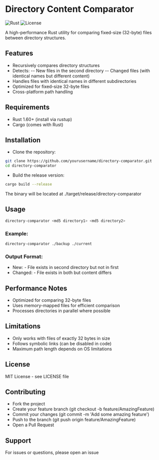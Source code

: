 # Directory Content Comparator

![Rust](https://img.shields.io/badge/Rust-1.60+-blue.svg)
![License](https://img.shields.io/badge/License-MIT-green.svg)

A high-performance Rust utility for comparing fixed-size (32-byte) files between directory structures.

## Features
- Recursively compares directory structures
- Detects:
-- New files in the second directory
-- Changed files (with identical names but different content)
- Handles files with identical names in different subdirectories
- Optimized for fixed-size 32-byte files
- Cross-platform path handling

## Requirements
- Rust 1.60+ (install via rustup)
- Cargo (comes with Rust)

## Installation
- Clone the repository:

```bash
git clone https://github.com/yourusername/directory-comparator.git
cd directory-comparator
```

- Build the release version:

```bash
cargo build --release
```

The binary will be located at ./target/release/directory-comparator

## Usage
```bash
directory-comparator <md5 directory1> <md5 directory2>
```

### Example:
```bash
directory-comparator ./backup ./current
```

### Output Format:
- New: <path> - File exists in second directory but not in first
- Changed: <path> - File exists in both but content differs

## Performance Notes
- Optimized for comparing 32-byte files
- Uses memory-mapped files for efficient comparison
- Processes directories in parallel where possible

## Limitations
- Only works with files of exactly 32 bytes in size
- Follows symbolic links (can be disabled in code)
- Maximum path length depends on OS limitations

## License
MIT License - see LICENSE file

## Contributing
- Fork the project
- Create your feature branch (git checkout -b feature/AmazingFeature)
- Commit your changes (git commit -m 'Add some amazing feature')
- Push to the branch (git push origin feature/AmazingFeature)
- Open a Pull Request

## Support
For issues or questions, please open an issue
